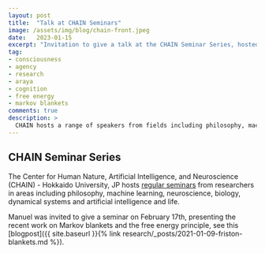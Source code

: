 ```yaml
---
layout: post
title:  "Talk at CHAIN Seminars"
image: /assets/img/blog/chain-front.jpeg
date:   2023-01-15
excerpt: "Invitation to give a talk at the CHAIN Seminar Series, hosted by Keisuke Suzuki"
tag:
- consciousness
- agency
- research
- araya
- cognition
- free energy
- markov blankets
comments: true
description: >
  CHAIN hosts a range of speakers from fields including philosophy, machine learning, neuroscience, biology, dynamical systems and artificial intelligence and life.
---
```



## CHAIN Seminar Series
The Center for Human Nature, Artificial Intelligence, and Neuroscience (CHAIN) - Hokkaido University, JP hosts [regular seminars](https://www.chain.hokudai.ac.jp/events/) from researchers in areas including philosophy, machine learning, neuroscience, biology, dynamical systems and artificial intelligence and life.

Manuel was invited to give a seminar on February 17th, presenting the recent work on Markov blankets and the free energy principle, see this [blogpost]({{ site.baseurl }}{% link research/_posts/2021-01-09-friston-blankets.md %}).